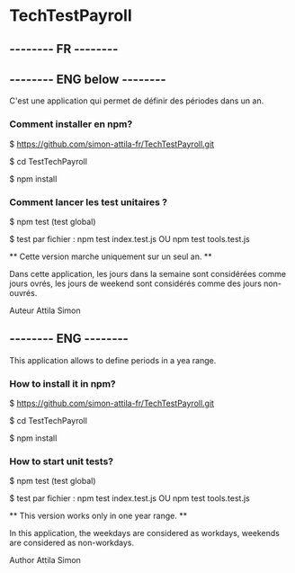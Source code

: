 # TechTestPayroll
## -------- FR --------
## -------- ENG below --------

C'est une application qui permet de définir des périodes dans un an.

### Comment installer en npm?


$ https://github.com/simon-attila-fr/TechTestPayroll.git

$ cd TestTechPayroll

$ npm install


### Comment lancer les test unitaires ?


$ npm test (test global)

$ test par fichier : npm test index.test.js   OU  npm test tools.test.js


** Cette version marche uniquement sur un seul an. **

Dans cette application, les jours dans la semaine sont considérées comme jours ovrés, les jours de weekend sont considérés comme des jours non-ouvrés.

Auteur
Attila Simon

## -------- ENG --------

This application allows to define periods in a yea range.

### How to install it in npm?

$ https://github.com/simon-attila-fr/TechTestPayroll.git

$ cd TestTechPayroll

$ npm install


### How to start unit tests?


$ npm test (test global)

$ test par fichier : npm test index.test.js   OU  npm test tools.test.js


** This version works only in one year range. **

In this application, the weekdays are considered as workdays, weekends are considered as non-workdays.

Author
Attila Simon